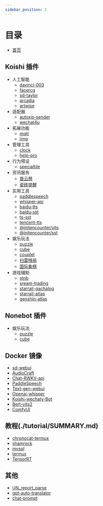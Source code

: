 ```yaml
---
sidebar_position: 2
---
```

# 目录

* [首页](./intro.md)

## Koishi 插件

* 人工智能
  * [davinci-003](./KoishiPlugins/AI/davinci-003)
  * [facercg](./KoishiPlugins/AI/facercg)
  * [sd-taylor](./KoishiPlugins/AI/sd-taylor)
  * [arcadia](./KoishiPlugins/AI/arcadia)
  * [artwise](./KoishiPlugins/AI/arcadia)
* 适配器
  * [autoxjs-sender](./KoishiPlugins/Adapter/autoxjs-sender)
  * [wechat4u](./KoishiPlugins/Adapter/wechat4u)
* 拓展功能
  * [mqtt](./KoishiPlugins/Extension/mqtt)
  * [jimp](./KoishiPlugins/Extension/jimp)
* 管理工具
  * [clock](./KoishiPlugins/Manager/clock)
  * [help-pro](./KoishiPlugins/Manager/help-pro)
* 行为预设
  * [specialtile](./KoishiPlugins/Behavior/specialtile)
* 资讯服务
  * [兽云祭](./KoishiPlugins/News/furbot)
  * [瓷砖提醒](./KoishiPlugins/News/gh-tile)
* 实用工具
  * [paddlespeech](./KoishiPlugins/Tool/paddlespeech)
  * [whisper-asr](./KoishiPlugins/Tool/whisper-asr)
  * [baidu-tts](./KoishiPlugins/Tool/baidu-tts)
  * [baidu-sst](./KoishiPlugins/Tool/baidu-sst)
  * [ts-sst](./KoishiPlugins/Tool/tc-sst)
  * [tencent-tts](./KoishiPlugins/Tool/tencent-tts)
  * [@initencounter/vits](./KoishiPlugins/Tool/vits)
  * [@initencounter/sst](./KoishiPlugins/Tool/sst)
* 娱乐玩法
  * [puzzle](./KoishiPlugins/Recreation/puzzle)
  * [cube](./KoishiPlugins/Recreation/cube)
  * [couplet](./KoishiPlugins/Recreation/couplet)
  * [扫雷残局](./KoishiPlugins/Recreation/minesweeper-ending)
  * [国际象棋](./KoishiPlugins/Recreation/ichess)
* 游戏辅助
  * [stnb](./KoishiPlugins/Games/stnb)
  * [sream-trading](./KoishiPlugins/Games/steam-trading)
  * [starrail-gachalog](./KoishiPlugins/Games/starrail-gachalog)
  * [starrail-atlas](./KoishiPlugins/Games/starrail-atlas)
  * [genshin-atlas](./KoishiPlugins/Games/genshin-atlas)
## Nonebot 插件
* 娱乐玩法
  * [puzzle](./NonebotPlugins/puzzle)
  * [cube](./NonebotPlugins/cube)
## Docker 镜像
* [sd-webui](./DockerImages/sd-webui.md)
* [AudioCraft](./DockerImages/Audiocraft.md)
* [Chat-RWKV-api](./DockerImages/ChatRWKV.md)
* [PaddleSpeech](./DockerImages/paddlespeech.md)
* [Text-gen-webui](./DockerImages/text-gen-webui.md)
* [Openai-whisper](./DockerImages/openai-whisper-api.md)
* [Koishi-wechaty-Bot](./DockerImages/wechaty.md)
* [Bert-vits2](./DockerImages/bert-vits2.md)
* [ComfyUI](./DockerImages/ComfyUI.md)
## 教程(./tutorial/SUMMARY.md)
* [chronocat-termux](./tutorial/chronocat-termux/README.md)
* [shamrock](./tutorial/shamrock/README.md)
* [mysql](./tutorial/mysql/mysql.md)
* [termux](./tutorial/termux/ZeroTermux.md)
* [TensorRT](./tutorial/TensorRT-llm/TensorRT-llm-ChatGLM3.md)
## 其他
* [UN_report_parse](./Other/UN-report-parser.md)
* [gpt-auto-translator](./Other/gpt-auto-translate.md)
* [chat-prompt](./Other/chat-prompts.md)
